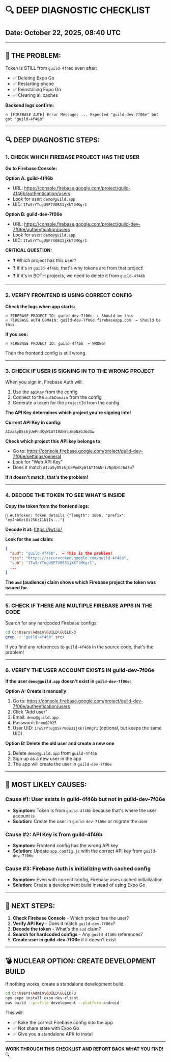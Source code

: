# 🔍 **DEEP DIAGNOSTIC CHECKLIST**

## Date: October 22, 2025, 08:40 UTC

---

## 🚨 **THE PROBLEM:**

Token is STILL from `guild-4f46b` even after:
- ✅ Deleting Expo Go
- ✅ Restarting phone
- ✅ Reinstalling Expo Go
- ✅ Clearing all caches

**Backend logs confirm:**
```
🔥 [FIREBASE AUTH] Error Message: ... Expected "guild-dev-7f06e" but got "guild-4f46b"
```

---

## 🔍 **DEEP DIAGNOSTIC STEPS:**

### **1. CHECK WHICH FIREBASE PROJECT HAS THE USER**

**Go to Firebase Console:**

**Option A: guild-4f46b**
- URL: https://console.firebase.google.com/project/guild-4f46b/authentication/users
- Look for user: `demo@guild.app`
- UID: `1TwSrYTugUSF7V0B31jXkTlMKgr1`

**Option B: guild-dev-7f06e**
- URL: https://console.firebase.google.com/project/guild-dev-7f06e/authentication/users
- Look for user: `demo@guild.app`
- UID: `1TwSrYTugUSF7V0B31jXkTlMKgr1`

**CRITICAL QUESTION:**
- ❓ Which project has this user?
- ❓ If it's in `guild-4f46b`, that's why tokens are from that project!
- ❓ If it's in BOTH projects, we need to delete it from `guild-4f46b`

---

### **2. VERIFY FRONTEND IS USING CORRECT CONFIG**

**Check the logs when app starts:**
```
🔥 FIREBASE PROJECT ID: guild-dev-7f06e  ← Should be this
🔥 FIREBASE AUTH DOMAIN: guild-dev-7f06e.firebaseapp.com  ← Should be this
```

**If you see:**
```
🔥 FIREBASE PROJECT ID: guild-4f46b  ← WRONG!
```

Then the frontend config is still wrong.

---

### **3. CHECK IF USER IS SIGNING IN TO THE WRONG PROJECT**

When you sign in, Firebase Auth will:
1. Use the `apiKey` from the config
2. Connect to the `authDomain` from the config
3. Generate a token for the `projectId` from the config

**The API Key determines which project you're signing into!**

**Current API Key in config:**
```
AIzaSyD5i6jUePndKyW1AYI0ANrizNpNzGJ6d3w
```

**Check which project this API key belongs to:**
- Go to: https://console.firebase.google.com/project/guild-dev-7f06e/settings/general
- Look for "Web API Key"
- Does it match `AIzaSyD5i6jUePndKyW1AYI0ANrizNpNzGJ6d3w`?

**If it doesn't match, that's the problem!**

---

### **4. DECODE THE TOKEN TO SEE WHAT'S INSIDE**

**Copy the token from the frontend logs:**
```
🔐 AuthToken: Token details {"length": 1006, "prefix": "eyJhbGciOiJSUzI1NiIs..."}
```

**Decode it at:** https://jwt.io/

**Look for the `aud` claim:**
```json
{
  "aud": "guild-4f46b",  ← This is the problem!
  "iss": "https://securetoken.google.com/guild-4f46b",
  "sub": "1TwSrYTugUSF7V0B31jXkTlMKgr1",
  ...
}
```

**The `aud` (audience) claim shows which Firebase project the token was issued for.**

---

### **5. CHECK IF THERE ARE MULTIPLE FIREBASE APPS IN THE CODE**

Search for any hardcoded Firebase configs:

```bash
cd C:\Users\Admin\GUILD\GUILD-3
grep -r "guild-4f46b" src/
```

If you find any references to `guild-4f46b` in the source code, that's the problem!

---

### **6. VERIFY THE USER ACCOUNT EXISTS IN guild-dev-7f06e**

**If the user `demo@guild.app` doesn't exist in `guild-dev-7f06e`:**

**Option A: Create it manually**
1. Go to: https://console.firebase.google.com/project/guild-dev-7f06e/authentication/users
2. Click "Add user"
3. Email: `demo@guild.app`
4. Password: `Demo@2025`
5. User UID: `1TwSrYTugUSF7V0B31jXkTlMKgr1` (optional, but keeps the same UID)

**Option B: Delete the old user and create a new one**
1. Delete `demo@guild.app` from `guild-4f46b`
2. Sign up as a new user in the app
3. The app will create the user in `guild-dev-7f06e`

---

## 🎯 **MOST LIKELY CAUSES:**

### **Cause #1: User exists in guild-4f46b but not in guild-dev-7f06e**
- **Symptom:** Token is from `guild-4f46b` because that's where the user account is
- **Solution:** Create the user in `guild-dev-7f06e` or migrate the user

### **Cause #2: API Key is from guild-4f46b**
- **Symptom:** Frontend config has the wrong API key
- **Solution:** Update `app.config.js` with the correct API key from `guild-dev-7f06e`

### **Cause #3: Firebase Auth is initializing with cached config**
- **Symptom:** Even with correct config, Firebase uses cached initialization
- **Solution:** Create a development build instead of using Expo Go

---

## 🚀 **NEXT STEPS:**

1. **Check Firebase Console** - Which project has the user?
2. **Verify API Key** - Does it match `guild-dev-7f06e`?
3. **Decode the token** - What's the `aud` claim?
4. **Search for hardcoded configs** - Any `guild-4f46b` references?
5. **Create user in guild-dev-7f06e** if it doesn't exist

---

## 💣 **NUCLEAR OPTION: CREATE DEVELOPMENT BUILD**

If nothing works, create a standalone development build:

```bash
cd C:\Users\Admin\GUILD\GUILD-3
npx expo install expo-dev-client
eas build --profile development --platform android
```

This will:
- ✅ Bake the correct Firebase config into the app
- ✅ Not share state with Expo Go
- ✅ Give you a standalone APK to install

---

**WORK THROUGH THIS CHECKLIST AND REPORT BACK WHAT YOU FIND!** 🔍


